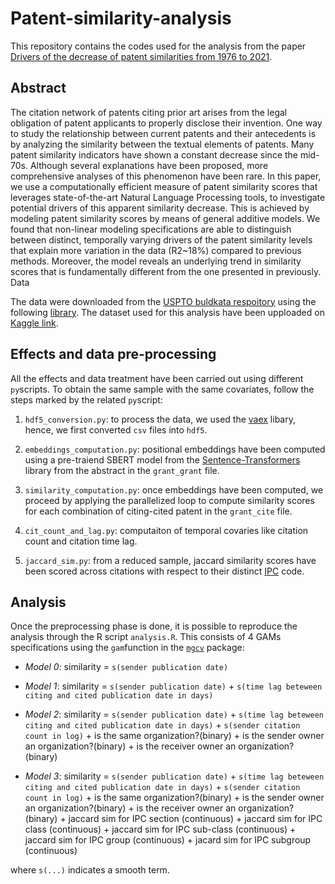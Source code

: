 # Patent-similarity-analysis

This repository contains the codes used for the analysis from the paper [Drivers of the decrease of patent similarities from 1976 to 2021](https://arxiv.org/abs/2212.06046). 

## Abstract 
The citation network of patents citing prior art arises from the legal obligation of patent applicants to properly disclose their invention. One way to study the relationship between current patents and their antecedents is by analyzing the similarity between the textual elements of patents. Many patent similarity indicators have shown a constant decrease since the mid-70s. Although several explanations have been proposed, more comprehensive analyses of this phenomenon have been rare. In this paper, we use a computationally efficient measure of patent similarity scores that leverages state-of-the-art Natural Language Processing tools, to investigate potential drivers of this apparent similarity decrease. This is achieved by modeling patent similarity scores by means of general additive models. We found that non-linear modeling specifications are able to distinguish between distinct, temporally varying drivers of the patent similarity levels that explain more variation in the data (R2~18%) compared to previous methods. Moreover, the model reveals an underlying trend in similarity scores that is fundamentally different from the one presented in previously. Data

The data were downloaded from the [USPTO buldkata respoitory](https://bulkdata.uspto.gov/) using the following [library](https://github.com/efm95/patents). The dataset used for this analysis have been upploaded on [Kaggle link](https://www.kaggle.com/datasets/filippimazz/patents-citations).

## Effects and data pre-processing

All the effects and data treatment have been carried out using different `py`scripts. To obtain the same sample with the same covariates, follow the steps marked by the related `py`script: 

1. `hdf5_conversion.py`: to process the data, we used the [vaex](https://vaex.io/docs/index.html#) libary, hence, we first converted `csv` files into `hdf5`. 
2. `embeddings_computation.py`: positional embeddings have been computed using a pre-traiend SBERT model from the [Sentence-Transformers](https://www.sbert.net/) library from the abstract in the `grant_grant` file.

3. `similarity_computation.py`: once embeddings have been computed, we proceed by applying the parallelized loop to compute similarity scores for each combination of citing-cited patent in the `grant_cite` file. 

4. `cit_count_and_lag.py`: computaiton of temporal covaries like citation count and citation time lag.

5. `jaccard_sim.py`: from a reduced sample, jaccard similarity scores have been scored across citations with respect to their distinct [IPC](https://www.wipo.int/classifications/ipc/en/) code. 

## Analysis

Once the preprocessing phase is done, it is possible to reproduce the analysis through the R script `analysis.R`. This consists of 4 GAMs specifications using the `gam`function in the [`mgcv`](https://cran.r-project.org/web/packages/mgcv/mgcv.pdf) package: 

- *Model 0*: similarity = `s(sender publication date)`

- *Model 1*: similarity = `s(sender publication date)` + `s(time lag beteween citing and cited publication date in days)`

- *Model 2*: similarity = `s(sender publication date)` + `s(time lag beteween citing and cited publication date in days)` + `s(sender citation count in log)` + is the same organization?(binary) + is the sender owner an organization?(binary) + is the receiver owner an organization? (binary)

- *Model 3*: similarity = `s(sender publication date)` + `s(time lag beteween citing and cited publication date in days)` + `s(sender citation count in log)` + is the same organization?(binary) + is the sender owner an organization?(binary) + is the receiver owner an organization?(binary) + jaccard sim for IPC section (continuous) + jaccard sim for IPC class (continuous) + jaccard sim for IPC sub-class (continuous) + jaccard sim for IPC group (continuous) + jacard sim for IPC subgroup (continuous)

where  `s(...)` indicates a smooth term. 

